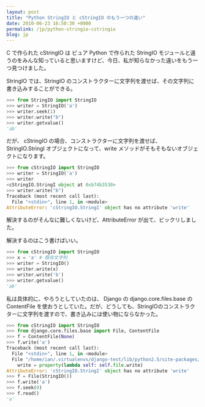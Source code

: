 ```yaml
---
layout: post
title: "Python StringIO と cStringIO のもう一つの違い"
date: 2010-06-23 16:50:30 +0000
permalink: /jp/python-stringio-cstringio
blog: jp
---
```


C で作られた cStringIO は ピュア Python で作られた StringIO
モジュールと違うのをみんな知っていると思いますけど、今日、私が知らなかった違いをもう一つ見つけました。

StringIO では、StringIO のコンストラクターに文字列を渡せば、その文字列に書き込みすることができる。

``` python
>>> from StringIO import StringIO
>>> writer = StringIO('a')
>>> writer.seek(1)
>>> writer.write("b")
>>> writer.getvalue()
'ab'
```

だが、 cStringIO の場合、コンストラクターに文字列を渡せば、StringIO.StringI オブジェクトになって、write
メソッドがそもそもないオブジェクトになります。

``` python
>>> from cStringIO import StringIO
>>> writer = StringIO('a')
>>> writer
<cStringIO.StringI object at 0xb74b3530>
>>> writer.write("b")
Traceback (most recent call last):
  File "<stdin>", line 1, in <module>
AttributeError: 'cStringIO.StringI' object has no attribute 'write'
```

解決するのがそんなに難しくないけど、AttributeError が出て、ビックリしました。

解決するのはこう書けばいい。

``` python
>>> from cStringIO import StringIO
>>> x = 'a' # 既存文字列
>>> writer = StringIO()
>>> writer.write(x)
>>> writer.write('b')
>>> writer.getvalue()
'ab'
```

私は具体的に、やろうとしていたのは、 Django の django.core.files.base の ContentFile
を使おうとしていた。だが、どうしても、StringIOのコンストラクターに文字列を渡すので、書き込みには使い物にならなかった。

``` python
>>> from cStringIO import StringIO
>>> from django.core.files.base import File, ContentFile
>>> f = ContentFile(None)
>>> f.write('a')
Traceback (most recent call last):
  File "<stdin>", line 1, in <module>
  File "/home/ian/.virtualenvs/django-test/lib/python2.5/site-packages/django/core/files/utils.py", line 24, in <lambda>
    write = property(lambda self: self.file.write)
AttributeError: 'cStringIO.StringI' object has no attribute 'write'
>>> f = File(StringIO())
>>> f.write('a')
>>> f.seek(0)
>>> f.read()
'a'
```
